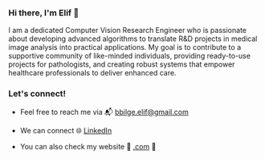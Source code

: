 ### Hi there, I'm Elif :slightly_smiling_face: 

I am a dedicated Computer Vision Research Engineer who is passionate about developing advanced algorithms to translate R&D projects in medical image analysis into practical applications. My goal is to contribute to a supportive community of like-minded individuals, providing ready-to-use projects for pathologists, and creating robust systems that empower healthcare professionals to deliver enhanced care.

### Let's connect!

- Feel free to reach me via :mailbox_with_mail: bbilge.elif@gmail.com

- We can connect 🌐 <a href="https://www.linkedin.com/in/elif-bilge/">LinkedIn</a> 

- You can also check my website :dizzy: <a href="[https://bilgeelif.github.io.com/](https://bilgeelif.github.io/)]">.com</a> :dizzy:
